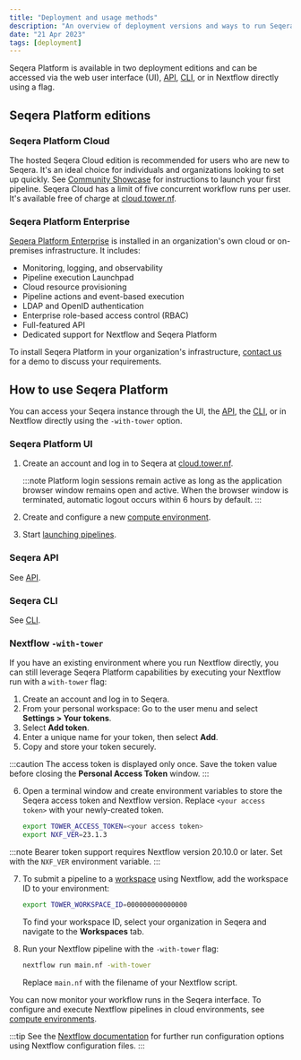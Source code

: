 ```yaml
---
title: "Deployment and usage methods"
description: "An overview of deployment versions and ways to run Seqera Platform."
date: "21 Apr 2023"
tags: [deployment]
---
```


Seqera Platform is available in two deployment editions and can be accessed via the web user interface (UI), [API](../api/overview), [CLI](../cli/overview), or in Nextflow directly using a flag.

## Seqera Platform editions

### Seqera Platform Cloud

The hosted Seqera Cloud edition is recommended for users who are new to Seqera. It's an ideal choice for individuals and organizations looking to set up quickly. See [Community Showcase](https://docs.seqera.io/platform-cloud/getting-started/community-showcase) for instructions to launch your first pipeline. Seqera Cloud has a limit of five concurrent workflow runs per user. It's available free of charge at [cloud.tower.nf](https://tower.nf/login).

### Seqera Platform Enterprise

[Seqera Platform Enterprise](../enterprise/overview) is installed in an organization's own cloud or on-premises infrastructure. It includes:

- Monitoring, logging, and observability
- Pipeline execution Launchpad
- Cloud resource provisioning
- Pipeline actions and event-based execution
- LDAP and OpenID authentication
- Enterprise role-based access control (RBAC)
- Full-featured API
- Dedicated support for Nextflow and Seqera Platform

To install Seqera Platform in your organization's infrastructure, [contact us](https://cloud.tower.nf/demo/) for a demo to discuss your requirements.

## How to use Seqera Platform

You can access your Seqera instance through the UI, the [API](../api/overview), the [CLI](../cli/overview.mdx), or in Nextflow directly using the `-with-tower` option.

### Seqera Platform UI

1. Create an account and log in to Seqera at [cloud.tower.nf](https://cloud.tower.nf).

   :::note
   Platform login sessions remain active as long as the application browser window remains open and active. When the browser window is terminated, automatic logout occurs within 6 hours by default.
   :::

2. Create and configure a new [compute environment](../compute-envs/overview).
3. Start [launching pipelines](../launch/launchpad).

### Seqera API

See [API](../api/overview).

### Seqera CLI

See [CLI](../cli/overview).

### Nextflow `-with-tower`

If you have an existing environment where you run Nextflow directly, you can still leverage Seqera Platform capabilities by executing your Nextflow run with a `with-tower` flag:

1. Create an account and log in to Seqera.
2. From your personal workspace: Go to the user menu and select **Settings > Your tokens**.
3. Select **Add token**.
4. Enter a unique name for your token, then select **Add**.
5. Copy and store your token securely.

:::caution
The access token is displayed only once. Save the token value before closing the **Personal Access Token** window.
:::

6. Open a terminal window and create environment variables to store the Seqera access token and Nextflow version. Replace `<your access token>` with your newly-created token.

   ```bash
   export TOWER_ACCESS_TOKEN=<your access token>
   export NXF_VER=23.1.3
   ```

:::note
Bearer token support requires Nextflow version 20.10.0 or later. Set with the `NXF_VER` environment variable.
:::

7. To submit a pipeline to a [workspace](../orgs-and-teams/workspace-management) using Nextflow, add the workspace ID to your environment:

   ```bash
   export TOWER_WORKSPACE_ID=000000000000000
   ```

   To find your workspace ID, select your organization in Seqera and navigate to the **Workspaces** tab.

8. Run your Nextflow pipeline with the `-with-tower` flag:

   ```bash
   nextflow run main.nf -with-tower
   ```

   Replace `main.nf` with the filename of your Nextflow script.

You can now monitor your workflow runs in the Seqera interface. To configure and execute Nextflow pipelines in cloud environments, see [compute environments](../compute-envs/overview).

:::tip
See the [Nextflow documentation](https://www.nextflow.io/docs/latest/config.html?highlight=tower#scope-tower) for further run configuration options using Nextflow configuration files.
:::
